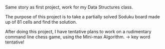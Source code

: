 Same story as first project, work for my Data Structures class.

The purpose of this project is to take a partially solved Soduku board made up of 81 cells and find the solution. 

After doing this project, I have tentative plans to work on a rudimentary command line chess game, using the Mini-max Algorithm. -> key word tentative! 
